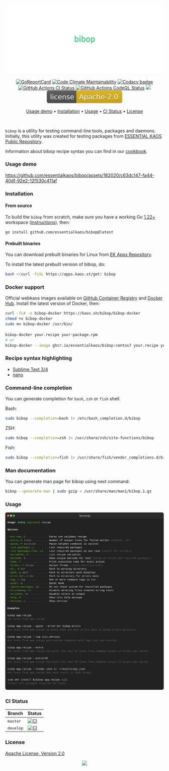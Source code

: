 <p align="center"><a href="#readme"><img src=".github/images/card.svg"/></a></p>

<p align="center">
  <a href="https://kaos.sh/r/bibop"><img src="https://kaos.sh/r/bibop.svg" alt="GoReportCard" /></a>
  <a href="https://kaos.sh/l/bibop"><img src="https://kaos.sh/l/d306c6b094eae9f6ade7.svg" alt="Code Climate Maintainability" /></a>
  <a href="https://kaos.sh/y/bibop"><img src="https://kaos.sh/y/892b9659ae8e4a5495bd9f8971bb31a2.svg" alt="Codacy badge" /></a>
  <br/>
  <a href="https://kaos.sh/w/bibop/ci-push"><img src="https://kaos.sh/w/bibop/ci-push.svg" alt="GitHub Actions CI Status" /></a>
  <a href="https://kaos.sh/w/bibop/codeql"><img src="https://kaos.sh/w/bibop/codeql.svg" alt="GitHub Actions CodeQL Status" /></a>
  <a href="COOKBOOK.md"><img src="https://gh.kaos.st/cookbook.svg"></a>
  <a href="#license"><img src=".github/images/license.svg"/></a>
</p>

<p align="center"><a href="#usage-demo">Usage demo</a> • <a href="#installation">Installation</a> • <a href="#usage">Usage</a> • <a href="#ci-status">CI Status</a> • <a href="#license">License</a></p>

<br/>

`bibop` is a utility for testing command-line tools, packages and daemons. Initially, this utility was created for testing packages from [ESSENTIAL KAOS Public Repository](https://kaos.sh/kaos-repo).

Information about bibop recipe syntax you can find in our [cookbook](COOKBOOK.md).

### Usage demo

https://github.com/essentialkaos/bibop/assets/182020/c63dc147-fa44-40df-92e2-12f530c411af

### Installation

#### From source

To build the `bibop` from scratch, make sure you have a working Go [1.22+](https://github.com/essentialkaos/.github/blob/master/GO-VERSION-SUPPORT.md) workspace ([instructions](https://go.dev/doc/install)), then:

```
go install github.com/essentialkaos/bibop@latest
```

#### Prebuilt binaries

You can download prebuilt binaries for Linux from [EK Apps Repository](https://apps.kaos.st/bibop/latest).

To install the latest prebuilt version of bibop, do:

```bash
bash <(curl -fsSL https://apps.kaos.st/get) bibop
```

### Docker support

Official webkaos images available on [GitHub Container Registry](https://kaos.sh/p/bibop) and [Docker Hub](http://kaos.sh/d/bibop). Install the latest version of Docker, then:

```bash
curl -fL# -o bibop-docker https://kaos.sh/bibop/bibop-docker
chmod +x bibop-docker
sudo mv bibop-docker /usr/bin/

bibop-docker your.recipe your-package.rpm
# or
bibop-docker --image ghcr.io/essentialkaos/bibop:centos7 your.recipe your-package.rpm
```

### Recipe syntax highlighting

* [Sublime Text 3/4](https://kaos.sh/blackhole-theme-sublime/bibop-recipe.sublime-syntax)
* [nano](https://kaos.sh/blackhole-theme-nano/bibop.nanorc)

### Command-line completion

You can generate completion for `bash`, `zsh` or `fish` shell.

Bash:
```bash
sudo bibop --completion=bash 1> /etc/bash_completion.d/bibop
```


ZSH:
```bash
sudo bibop --completion=zsh 1> /usr/share/zsh/site-functions/bibop
```


Fish:
```bash
sudo bibop --completion=fish 1> /usr/share/fish/vendor_completions.d/bibop.fish
```

### Man documentation

You can generate man page for bibop using next command:

```bash
bibop --generate-man | sudo gzip > /usr/share/man/man1/bibop.1.gz
```

### Usage

<img src=".github/images/usage.svg" />

### CI Status

| Branch | Status |
|------------|--------|
| `master` | [![CI](https://kaos.sh/w/bibop/ci-push.svg?branch=master)](https://kaos.sh/w/bibop/ci-push?query=branch:master) |
| `develop` | [![CI](https://kaos.sh/w/bibop/ci-push.svg?branch=develop)](https://kaos.sh/w/bibop/ci-push?query=branch:develop) |

### License

[Apache License, Version 2.0](http://www.apache.org/licenses/LICENSE-2.0)

<p align="center"><a href="https://essentialkaos.com"><img src="https://gh.kaos.st/ekgh.svg"/></a></p>
